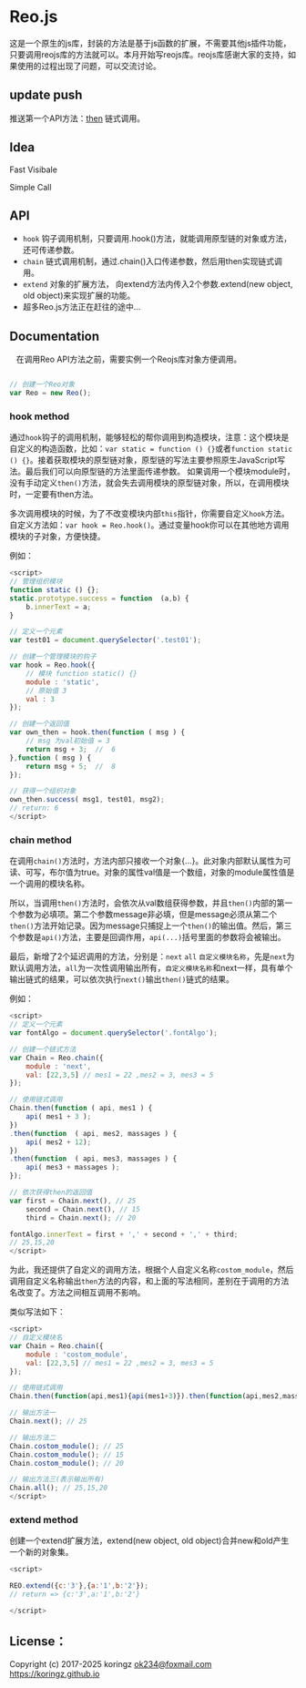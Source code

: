 # Reo.js
这是一个原生的js库，封装的方法是基于js函数的扩展，不需要其他js插件功能，只要调用reojs库的方法就可以。本月开始写reojs库。reojs库感谢大家的支持，如果使用的过程出现了问题，可以交流讨论。

## update push
推送第一个API方法：[then](https://koringz.github.io/reojs/then.html) 链式调用。

## Idea
Fast Visibale

Simple Call

## API

- `hook` 钩子调用机制，只要调用.hook()方法，就能调用原型链的对象或方法，还可传递参数。
- `chain` 链式调用机制，通过.chain()入口传递参数，然后用then实现链式调用。
- `extend` 对象的扩展方法， 向extend方法内传入2个参数.extend(new object, old object)来实现扩展的功能。
- 超多Reo.js方法正在赶往的途中...

## Documentation

    在调用Reo API方法之前，需要实例一个Reojs库对象方便调用。
```js

// 创建一个Reo对象
var Reo = new Reo();

```
### hook method
  通过`hook`钩子的调用机制，能够轻松的帮你调用到构造模块，注意：这个模块是自定义的构造函数，比如：`var static = function () {}`或者`function static () {}`。接着获取模块的原型链对象，原型链的写法主要参照原生JavaScript写法。最后我们可以向原型链的方法里面传递参数。
如果调用一个模块module时，没有手动定义`then()`方法，就会失去调用模块的原型链对象，所以，在调用模块时，一定要有then方法。

  多次调用模块的时候，为了不改变模块内部`this`指针，你需要自定义`hook`方法。自定义方法如：`var hook = Reo.hook()`。通过变量hook你可以在其他地方调用模块的子对象，方便快捷。

例如：

```js
<script>
// 管理组织模块
function static () {};
static.prototype.success = function  (a,b) {
    b.innerText = a;
}

// 定义一个元素
var test01 = document.querySelector('.test01');

// 创建一个管理模块的钩子
var hook = Reo.hook({
    // 模块 function static() {}
    module : 'static', 
    // 原始值 3
    val : 3 
});

// 创建一个返回值
var own_then = hook.then(function ( msg ) {
    // msg 为val初始值 = 3
    return msg + 3;  //  6
},function ( msg ) {
    return msg + 5;  //  8
});

// 获得一个组织对象
own_then.success( msg1, test01, msg2);
// return: 6 
</script>
```
### chain method

  在调用`chain()`方法时，方法内部只接收一个对象{...}。此对象内部默认属性为可读、可写，布尔值为true。对象的属性val值是一个数组，对象的module属性值是一个调用的模块名称。
  
  所以，当调用`then()`方法时，会依次从val数组获得参数，并且`then()`内部的第一个参数为必填项。第二个参数message非必填，但是message必须从第二个`then()`方法开始记录。因为message只捕捉上一个`then()`的输出值。然后，第三个参数是`api()`方法，主要是回调作用，`api(...)`括号里面的参数将会被输出。
  
  最后，新增了2个延迟调用的方法，分别是：`next` `all` `自定义模块名称`，先是`next`为默认调用方法，`all`为一次性调用输出所有，`自定义模块名称`和next一样，具有单个输出链式的结果，可以依次执行`next()`输出`then()`链式的结果。 
  
例如：
```js
<script>
// 定义一个元素
var fontAlgo = document.querySelector('.fontAlgo');

// 创建一个链式方法
var Chain = Reo.chain({
    module : 'next',
    val: [22,3,5] // mes1 = 22 ,mes2 = 3, mes3 = 5
});

// 使用链式调用
Chain.then(function ( api, mes1 ) {
    api( mes1 + 3 );
})
.then(function  ( api, mes2, massages ) {
    api( mes2 + 12);
})
.then(function  ( api, mes3, massages ) {
    api( mes3 + massages );
});

// 依次获得then的返回值
var first = Chain.next(), // 25
    second = Chain.next(), // 15
    third = Chain.next(); // 20

fontAlgo.innerText = first + ',' + second + ',' + third;
// 25,15,20
</script>
```

为此，我还提供了自定义的调用方法，根据个人自定义名称`costom_module`，然后调用自定义名称输出`then`方法的内容，和上面的写法相同，差别在于调用的方法名改变了。方法之间相互调用不影响。

类似写法如下：
```js
<script>
// 自定义模块名
var Chain = Reo.chain({
    module : 'costom_module',
    val: [22,3,5] // mes1 = 22 ,mes2 = 3, mes3 = 5
});

// 使用链式调用
Chain.then(function(api,mes1){api(mes1+3)}).then(function(api,mes2,massages){api(mes2+12)}).then(function(api,mes3,massages){api(mes3+massages)});

// 输出方法一
Chain.next(); // 25

// 输出方法二
Chain.costom_module(); // 25
Chain.costom_module(); // 15
Chain.costom_module(); // 20

// 输出方法三(表示输出所有)
Chain.all(); // 25,15,20 
</script>
```
### extend method

创建一个extend扩展方法，extend(new object, old object)合并new和old产生一个新的对象集。

```js
<script>

REO.extend({c:'3'},{a:'1',b:'2'});
// return => {c:'3',a:'1',b:'2'}

</script>
```

## License：
Copyright (c) 2017-2025 koringz <ok234@foxmail.com> https://koringz.github.io
